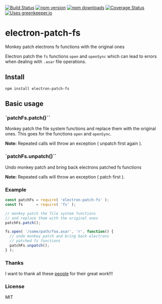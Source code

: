 [![Build Status](http://img.shields.io/travis/stefanjudis/electron-patch-fs.svg?style=flat)](https://travis-ci.org/stefanjudis/electron-patch-fs) [![npm version](http://img.shields.io/npm/v/electron-patch-fs.svg?style=flat)](https://www.npmjs.org/package/electron-patch-fs) [![npm downloads](http://img.shields.io/npm/dm/electron-patch-fs.svg?style=flat)](https://www.npmjs.org/package/electron-patch-fs) [![Coverage Status](http://img.shields.io/coveralls/stefanjudis/electron-patch-fs.svg?style=flat)](https://coveralls.io/r/stefanjudis/electron-patch-fs?branch=master) [![Uses greenkeeper.io](https://img.shields.io/badge/Uses-greenkeeper.io-green.svg)](http://greenkeeper.io/)


# electron-patch-fs

Monkey patch electrons fs functions with the original ones

Electron patch the `fs` functions `open` and `openSync` which can lead to
errors when dealing with `.asar` file operations.

## Install

```
npm install electron-patch-fs
```

## Basic usage

### `patchFs.patch()``

Monkey patch the file system functions and replace them with the original ones.
This goes for the functions `open` and `openSync`.

**Note:** Repeated calls will throw an exception ( unpatch first again ).

### `patchFs.unpatch()``

Undo monkey patch and bring back electrons patched fs functions

**Note:** Repeated calls will throw an exception ( patch first ).


### Example

```javascript
const patchFs = require( 'electron-patch-fs' );
const fs      = require( 'fs' );

// monkey patch the file system functions
// and replace them with the original ones
patchFs.patch();

fs.open( '/some/path/foo.asar', 'r', function() {
  // undo monkey patch and bring back electrons
  // patched fs functions
  patchFs.unpatch();
} );
```

### Thanks

I want to thank all these [people](./THANKS.md) for their great work!!!

### License

MIT
